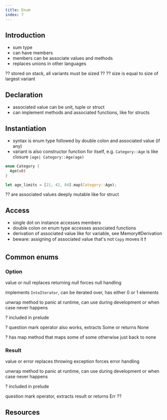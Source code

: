 ```yaml
---
title: Enum
index: 7
---
```


## Introduction

- sum type
- can have members
- members can be associate values and methods
- replaces unions in other languages

?? stored on stack, all variants must be sized ??
?? size is equal to size of largest variant



## Declaration

- associated value can be unit, tuple or struct
- can implement methods and associated functions, like for structs



## Instantiation

- syntax is enum type followed by double colon and associated value (if any)
- variant is also constructor function for itself, e.g. `Category::Age` is like closure `|age| Category::Age(age)`

```rs
enum Category {
  Age(u8)
}

let age_limits = [21, 42, 84].map(Category::Age);
```

?? are associated values deeply mutable like for struct



## Access

- single dot on instance accesses members
- double colon on enum type accesses associated functions
- derivation of associated value like for variable, see Memory#Derivation
- beware: assigning of associated value that's not `Copy` moves it ❗️



## Common enums

### Option

value or null
replaces returning null
forces null handling

implements `IntoIterator`, can be iterated over, has either 0 or 1 elements

unwrap method to panic at runtime, can use during development or when case never happens

? included in prelude

? question mark operator also works, extracts Some or returns None

? has map method that maps some of some otherwise just back to none

### Result

value or error
replaces throwing exception
forces error handling

unwrap method to panic at runtime, can use during development or when case never happens

? included in prelude

question mark operator, extracts result or returns Err ??



## Resources
